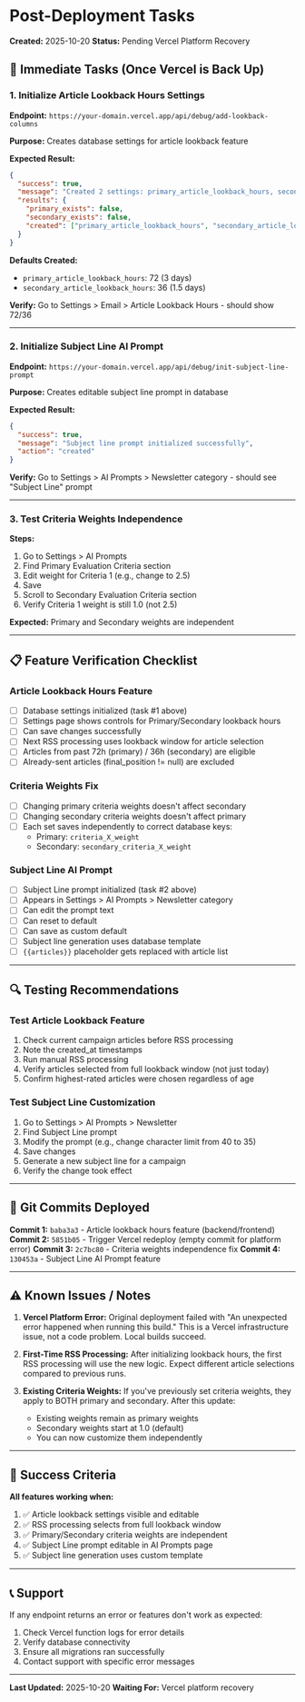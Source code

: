 # Post-Deployment Tasks
**Created:** 2025-10-20
**Status:** Pending Vercel Platform Recovery

## 🚀 Immediate Tasks (Once Vercel is Back Up)

### 1. Initialize Article Lookback Hours Settings
**Endpoint:** `https://your-domain.vercel.app/api/debug/add-lookback-columns`

**Purpose:** Creates database settings for article lookback feature

**Expected Result:**
```json
{
  "success": true,
  "message": "Created 2 settings: primary_article_lookback_hours, secondary_article_lookback_hours",
  "results": {
    "primary_exists": false,
    "secondary_exists": false,
    "created": ["primary_article_lookback_hours", "secondary_article_lookback_hours"]
  }
}
```

**Defaults Created:**
- `primary_article_lookback_hours`: 72 (3 days)
- `secondary_article_lookback_hours`: 36 (1.5 days)

**Verify:** Go to Settings > Email > Article Lookback Hours - should show 72/36

---

### 2. Initialize Subject Line AI Prompt
**Endpoint:** `https://your-domain.vercel.app/api/debug/init-subject-line-prompt`

**Purpose:** Creates editable subject line prompt in database

**Expected Result:**
```json
{
  "success": true,
  "message": "Subject line prompt initialized successfully",
  "action": "created"
}
```

**Verify:** Go to Settings > AI Prompts > Newsletter category - should see "Subject Line" prompt

---

### 3. Test Criteria Weights Independence
**Steps:**
1. Go to Settings > AI Prompts
2. Find Primary Evaluation Criteria section
3. Edit weight for Criteria 1 (e.g., change to 2.5)
4. Save
5. Scroll to Secondary Evaluation Criteria section
6. Verify Criteria 1 weight is still 1.0 (not 2.5)

**Expected:** Primary and Secondary weights are independent

---

## 📋 Feature Verification Checklist

### Article Lookback Hours Feature
- [ ] Database settings initialized (task #1 above)
- [ ] Settings page shows controls for Primary/Secondary lookback hours
- [ ] Can save changes successfully
- [ ] Next RSS processing uses lookback window for article selection
- [ ] Articles from past 72h (primary) / 36h (secondary) are eligible
- [ ] Already-sent articles (final_position != null) are excluded

### Criteria Weights Fix
- [ ] Changing primary criteria weights doesn't affect secondary
- [ ] Changing secondary criteria weights doesn't affect primary
- [ ] Each set saves independently to correct database keys:
  - Primary: `criteria_X_weight`
  - Secondary: `secondary_criteria_X_weight`

### Subject Line AI Prompt
- [ ] Subject Line prompt initialized (task #2 above)
- [ ] Appears in Settings > AI Prompts > Newsletter category
- [ ] Can edit the prompt text
- [ ] Can reset to default
- [ ] Can save as custom default
- [ ] Subject line generation uses database template
- [ ] `{{articles}}` placeholder gets replaced with article list

---

## 🔍 Testing Recommendations

### Test Article Lookback Feature
1. Check current campaign articles before RSS processing
2. Note the created_at timestamps
3. Run manual RSS processing
4. Verify articles selected from full lookback window (not just today)
5. Confirm highest-rated articles were chosen regardless of age

### Test Subject Line Customization
1. Go to Settings > AI Prompts > Newsletter
2. Find Subject Line prompt
3. Modify the prompt (e.g., change character limit from 40 to 35)
4. Save changes
5. Generate a new subject line for a campaign
6. Verify the change took effect

---

## 📝 Git Commits Deployed

**Commit 1:** `baba3a3` - Article lookback hours feature (backend/frontend)
**Commit 2:** `5851b05` - Trigger Vercel redeploy (empty commit for platform error)
**Commit 3:** `2c7bc80` - Criteria weights independence fix
**Commit 4:** `130453a` - Subject Line AI Prompt feature

---

## ⚠️ Known Issues / Notes

1. **Vercel Platform Error:** Original deployment failed with "An unexpected error happened when running this build." This is a Vercel infrastructure issue, not a code problem. Local builds succeed.

2. **First-Time RSS Processing:** After initializing lookback hours, the first RSS processing will use the new logic. Expect different article selections compared to previous runs.

3. **Existing Criteria Weights:** If you've previously set criteria weights, they apply to BOTH primary and secondary. After this update:
   - Existing weights remain as primary weights
   - Secondary weights start at 1.0 (default)
   - You can now customize them independently

---

## 🎯 Success Criteria

**All features working when:**
1. ✅ Article lookback settings visible and editable
2. ✅ RSS processing selects from full lookback window
3. ✅ Primary/Secondary criteria weights are independent
4. ✅ Subject Line prompt editable in AI Prompts page
5. ✅ Subject line generation uses custom template

---

## 📞 Support

If any endpoint returns an error or features don't work as expected:
1. Check Vercel function logs for error details
2. Verify database connectivity
3. Ensure all migrations ran successfully
4. Contact support with specific error messages

---

**Last Updated:** 2025-10-20
**Waiting For:** Vercel platform recovery
